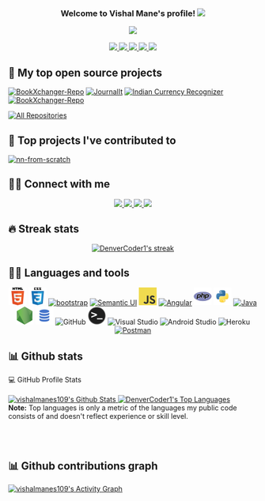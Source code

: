 <h3 align="center">
  Welcome to Vishal Mane's profile!
  <img src="https://media.giphy.com/media/hvRJCLFzcasrR4ia7z/giphy.gif" width="28">
</h3>

<p align="center">
  <img src="https://freshidea.com/jonah/app/typing-svg/?lines=Full-stack%20developer;
  Machine%20Learning%20Enthusiast;
  Always%20learning%20new%20things;
  From%20Mumbai,%20India.&center=true&width=380&height=50">
</p>

<p align="center">
<a href="https://vishalmanes109.github.io/portfolio/" target="_blank">
  <img src="https://img.shields.io/badge/website-%23E34F26.svg?&style=for-the-badge" />
</a>

<a href="https://www.linkedin.com/in/vishalm109/" target="_blank">
  <img src="https://img.shields.io/badge/linkedin-%230077B5.svg?&style=for-the-badge&logo=linkedin&logoColor=white" />
</a>
<a href="mailto:vishal.jm01@gmail.com" target="_blank">
  <img src="https://img.shields.io/badge/gmail-%230077B5.svg?&style=for-the-badge&logo=gmail&logoColor=white" />
</a>

<a href="https://www.hackerrank.com/vishalmanes107" target="_blank">
  <img src="https://img.shields.io/badge/Hackerank-%230077B5.svg?&style=for-the-badge&logo=hackerrank&logoColor=white" />
</a>

<a href="https://leetcode.com/vishalmanes109/" target="_blank">
  <img src="https://img.shields.io/badge/leetcode-%230077B5.svg?&style=for-the-badge&logo=leetcode&logoColor=white" />
</a>

</p>

## 📘 My top open source projects

<p align="left">
  <a href="https://github.com/vishalmanes109/BookExchanger">
    <img width="282" src="https://denvercoder1-github-readme-stats.vercel.app/api/pin/?username=vishalmanes109&repo=BookExchanger&theme=angular&bg_color=0D1117&hide_border=true&show_icons=true" alt="BookXchanger-Repo"></a>

  <a href="https://github.com/vishalmanes109/JournalIt">
    <img width="282" src="https://denvercoder1-github-readme-stats.vercel.app/api/pin/?username=vishalmanes109&repo=JournalIT&theme=nodejs&bg_color=0D1117&hide_border=true&show_icons=true" alt="JournalIt"></a>
    <a href="https://github.com/vishalmanes109/Indian-Currency-recognizer">
    <img width="282" src="https://denvercoder1-github-readme-stats.vercel.app/api/pin/?username=vishalmanes109&repo=Indian-Currency-recognizer&theme=nodejs&bg_color=0D1117&hide_border=true&show_icons=true" alt="Indian Currency Recognizer"></a>
    <a href="https://github.com/vishalmanes109/android_tictactoe">
    <img width="282" src="https://denvercoder1-github-readme-stats.vercel.app/api/pin/?username=vishalmanes109&repo=android_tictactoe&theme=angular&bg_color=0D1117&hide_border=true&show_icons=true" alt="BookXchanger-Repo"></a>
</p>

<p align="left">
  <a href="https://github.com/vishalmanes109?tab=repositories"><img alt="All Repositories" title="All Repositories" src="https://img.shields.io/badge/-All%20Repos-2962FF?style=for-the-badge&logo=koding&logoColor=white"/></a>
</p>

## 📕 Top projects I've contributed to

<p align="left">
 <a href="https://github.com/RyanDsilva/nn-from-scratch">
    <img width="282" src="https://denvercoder1-github-readme-stats.vercel.app/api/pin/?username=RyanDsilva&repo=nn-from-scratch&theme=react&bg_color=0D1117&hide_border=true&show_icons=false" alt="nn-from-scratch"></a>
</p>

## 🙋‍♂️ Connect with me

<p align="center">
  <a href="https://vishalmanes109.github.io/portfolio/" target="_blank">
  <img src="https://img.shields.io/badge/website-%23E34F26.svg?&style=for-the-badge" />
</a>

<a href="https://www.linkedin.com/in/vishalm109/" target="_blank">
  <img src="https://img.shields.io/badge/linkedin-%230077B5.svg?&style=for-the-badge&logo=linkedin&logoColor=white" />
</a>
<a href="mailto:vishal.jm01@gmail.com" target="_blank">
  <img src="https://img.shields.io/badge/gmail-%230077B5.svg?&style=for-the-badge&logo=gmail&logoColor=white" />
</a>

<a href="callto:+91 7977747247" target="_blank">
  <img src="https://img.shields.io/badge/whatsapp-%230077B5.svg?&style=for-the-badge&logo=whatsapp&logoColor=white" />
</a>
</p>

## 🔥 Streak stats

<p align="center">
  <a href="https://github.com/vishalmanes109">
    <img alt="DenverCoder1's streak" src="https://github-readme-streak-stats.herokuapp.com/?user=vishalmanes109&theme=black-ice&hide_border=true&stroke=0000&background=0D1117&ring=60D9FA&fire=60D9FA&currStreakLabel=60D9FA"/>
  </a>
</p>

## 👨‍💻 Languages and tools

<p align="center">
  <a href="https://github.com/search?q=user%3Avishalmanes109+is%3Arepo+language%3Ahtml">
    <img alt="HTML5" title="HTML5" height="36px"
      src="https://raw.githubusercontent.com/github/explore/80688e429a7d4ef2fca1e82350fe8e3517d3494d/topics/html/html.png"></a>
  <a href="https://github.com/search?q=user%3Avishalmanes109+is%3Arepo+language%3Acss">
    <img alt="CSS3" title="CSS3" height="36px"
      src="https://raw.githubusercontent.com/github/explore/80688e429a7d4ef2fca1e82350fe8e3517d3494d/topics/css/css.png"></a>
  <a href="https://github.com/search?q=user%3Avishalmanes109+is%3Arepo+language%3Acss">
    <img alt="bootstrap" title="bootstrap" height="36px"
      src="https://cdn.icon-icons.com/icons2/2415/PNG/128/bootstrap_plain_wordmark_logo_icon_146620.png"></a>
      
  <a href="https://github.com/search?q=user%3Avishalmanes109+is%3Arepo+language%3Acss">
    <img alt="Semantic UI" title="Semantic UI" height="36px"
      src="https://pics.freeicons.io/uploads/icons/png/14959074241551942826-512.png"></a>
   <a href="https://github.com/search?q=user%3Avishalmanes109+is%3Arepo+language%3Ajavascript">
    <img alt="JavaScript" title="JavaScript" height="36px"
      src="https://raw.githubusercontent.com/github/explore/80688e429a7d4ef2fca1e82350fe8e3517d3494d/topics/javascript/javascript.png"></a>    
  <a href="https://github.com/search?q=user%3Avishalmanes109+is%3Arepo+language%3Ajavascript">
    <img alt="Angular" title="Angular" height="36px"
      src="https://cdn.icon-icons.com/icons2/2699/PNG/512/angular_logo_icon_169595.png"></a>    
  <a href="https://github.com/search?q=user%3Avishalmanes109+is%3Arepo+language%3Aphp">
    <img alt="PHP" title="PHP" height="36px"
      src="https://raw.githubusercontent.com/github/explore/80688e429a7d4ef2fca1e82350fe8e3517d3494d/topics/php/php.png"></a>
  <a href="https://github.com/search?q=user%3Avishalmanes109+is%3Arepo+language%3Apython">
    <img alt="Python" title="Python" height="36px"
      src="https://raw.githubusercontent.com/github/explore/80688e429a7d4ef2fca1e82350fe8e3517d3494d/topics/python/python.png"></a>
  <a href="https://github.com/search?q=user%3Avishalmanes109+is%3Arepo+language%3Ajava">
    <img alt="Java" title="Java" height="36px"
      src="https://img.icons8.com/color/48/000000/java-coffee-cup-logo.png"></a>
  <a href="https://github.com/search?q=user%3Avishalmanes109+is%3Arepo+language%3Ajavascript">
    <img alt="NodeJS" title="NodeJS" height="36px"
      src="https://raw.githubusercontent.com/github/explore/80688e429a7d4ef2fca1e82350fe8e3517d3494d/topics/nodejs/nodejs.png"></a>
  <a href="https://github.com/search?q=user%3Avishalmanes109+is%3Arepo+language%3Asql">
    <img alt="SQL" title="SQL" height="36px"
      src="https://raw.githubusercontent.com/github/explore/80688e429a7d4ef2fca1e82350fe8e3517d3494d/topics/sql/sql.png"></a>
  <a><img alt="GitHub" title="GitHub" height="36px"
      src="https://i.imgur.com/DZgetVv.png"></a>
  <a><img alt="Terminal" title="Terminal" height="36px"
      src="https://raw.githubusercontent.com/github/explore/80688e429a7d4ef2fca1e82350fe8e3517d3494d/topics/terminal/terminal.png"></a>
  <a><img alt="Visual Studio" title="Visual Studio Code" height="36px"
      src="https://img.icons8.com/fluent/48/000000/visual-studio-code-2019.png"></a>
  <a><img alt="Android Studio" title="Android Studio" height="36px"
      src="https://i.imgur.com/6nJGNMN.png"></a>
  <a><img alt="Heroku" title="Heroku" height="36px"
      src="https://img.icons8.com/color/48/000000/heroku.png"></a>
  <a href="https://pics.freeicons.io/uploads/icons/png/16475775581551942134-512.png">
    <img alt="Postman" title="Postman" height="36px"
      src="https://pics.freeicons.io/uploads/icons/png/16475775581551942134-512.png"></a>
</p>

## 📊 Github stats
<!-- https://github.com/anuraghazra/github-readme-stats -->
<p> 
  <summary>💻 GitHub Profile Stats</summary>
  <br/>
    <a href="https://github.com/anuraghazra/github-readme-stats"><img alt="vishalmanes109's Github Stats" src="https://denvercoder1-github-readme-stats.vercel.app/api?username=vishalmanes109&show_icons=true&count_private=true&theme=react&hide_border=true&bg_color=0D1117" />
    </a>
  <a href="https://github.com/anuraghazra/github-readme-stats"><img alt="DenverCoder1's Top Languages" src="https://denvercoder1-github-readme-stats.vercel.app/api/top-langs/?username=vishalmanes109&langs_count=8&layout=compact&theme=react&hide_border=true&bg_color=0D1117" /></a>
  <br/>
  <b>Note:</b> Top languages is only a metric of the languages my public code consists of and doesn't reflect experience or skill level.
</p>

<!-- https://github.com/ashutosh00710/github-readme-activity-graph -->
<br>
<br>

## 📊 Github contributions graph 

<a href="https://github.com/ashutosh00710/github-readme-activity-graph"><img alt="vishalmanes109's Activity Graph" src="https://activity-graph.herokuapp.com/graph?username=vishalmanes109&bg_color=0D1117&color=5BCDEC&line=5BCDEC&point=FFFFFF&hide_border=true" /></a>

